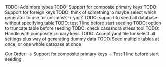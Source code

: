 TODO: Add more types
TODO: Support for composite primary keys
TODO: Support for foreign keys
TODO: think of something to maybe select which generator to use for columns? -> yml?
TODO: support to seed all database without specifying table
TODO: test 1 line before start seeding
TODO: option to truncate table before seeding
TODO: check cassandra stress tool
TODO: Handle with composite primary keys
TODO: Accept yaml file for select all settings plus way of generating dummy data
TODO: Seed multiple tables at once, or one whole database at once

Cur Order:
-> Support for composite primary keys
-> Test 1 line before start seeding